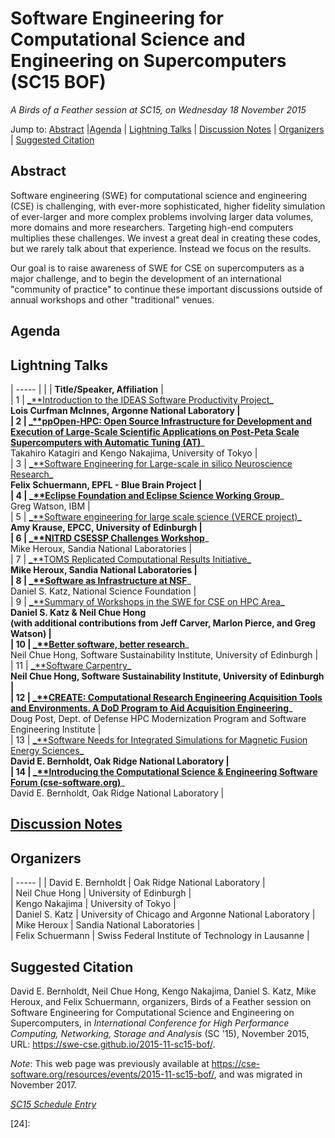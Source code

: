# Software Engineering for Computational Science and Engineering on Supercomputers (SC15 BOF)

_A Birds of a Feather session at SC15, on Wednesday 18 November 2015_

Jump to: [Abstract][1] |[Agenda][2] | [Lightning Talks][3] | [Discussion Notes][4] | [Organizers][5] |  [Suggested Citation][6]

## Abstract

Software engineering (SWE) for computational science and engineering (CSE) is challenging, with ever-more sophisticated, higher fidelity simulation of ever-larger and more complex problems involving larger data volumes, more domains and more researchers. Targeting high-end computers multiplies these challenges. We invest a great deal in creating these codes, but we rarely talk about that experience. Instead we focus on the results.

Our goal is to raise awareness of SWE for CSE on supercomputers as a major challenge, and to begin the development of an international "community of practice" to continue these important discussions outside of annual workshops and other "traditional" venues.

## Agenda

## Lightning Talks

| ----- |
|  |  **Title/Speaker, Affiliation** |  
| 1 |  [_**Introduction to the IDEAS Software Productivity Project][7]**_  
Lois Curfman McInnes, Argonne National Laboratory |  
| 2 |  [_**ppOpen-HPC: Open Source Infrastructure for Development and Execution of Large-Scale Scientific Applications on Post-Peta Scale Supercomputers with Automatic Tuning (AT)][8]**_  
Takahiro Katagiri and Kengo Nakajima, University of Tokyo |  
| 3 |  [_**Software Engineering for Large-scale in silico Neuroscience Research][9]**_  
Felix Schuermann, EPFL - Blue Brain Project |  
| 4 |  [_**Eclipse Foundation and Eclipse Science Working Group][10]**_  
Greg Watson, IBM |  
| 5 |  [_**Software engineering for large scale science (VERCE project)][11]**_  
Amy Krause, EPCC, University of Edinburgh |  
| 6 |  [_**NITRD CSESSP Challenges Workshop][12]**_  
Mike Heroux, Sandia National Laboratories |  
| 7 |  [_**TOMS Replicated Computational Results Initiative][13]**_  
Mike Heroux, Sandia National Laboratories |  
| 8 |  [_**Software as Infrastructure at NSF][14]**_  
Daniel S. Katz, National Science Foundation |  
| 9 |  [_**Summary of Workshops in the SWE for CSE on HPC Area][15]**_  
Daniel S. Katz & Neil Chue Hong  
(with additional contributions from Jeff Carver, Marlon Pierce, and Greg Watson) |  
| 10 |  [_**Better software, better research][16]**_  
Neil Chue Hong, Software Sustainability Institute, University of Edinburgh |  
| 11 |  [_**Software Carpentry][17]**_  
Neil Chue Hong, Software Sustainability Institute, University of Edinburgh |  
| 12 |  [_**CREATE: Computational Research Engineering Acquisition Tools and Environments. A DoD Program to Aid Acquisition Engineering][18]**_  
Doug Post, Dept. of Defense HPC Modernization Program and Software Engineering Institute |  
| 13 |  [_**Software Needs for Integrated Simulations for Magnetic Fusion Energy Sciences][19]**_  
David E. Bernholdt, Oak Ridge National Laboratory |  
| 14 |  [_**Introducing the Computational Science & Engineering Software Forum (cse-software.org)][20]**_  
David E. Bernholdt, Oak Ridge National Laboratory | 

## [Discussion Notes](discussion-notes.md)

## Organizers

| ----- |
| David E. Bernholdt |  Oak Ridge National Laboratory |  
| Neil Chue Hong |  University of Edinburgh |  
| Kengo Nakajima |  University of Tokyo |  
| Daniel S. Katz |  University of Chicago and Argonne National Laboratory |  
| Mike Heroux |  Sandia National Laboratories |  
| Felix Schuermann |  Swiss Federal Institute of Technology in Lausanne | 

## Suggested Citation

David E. Bernholdt, Neil Chue Hong, Kengo Nakajima, Daniel S. Katz, Mike Heroux, and Felix Schuermann, organizers, Birds of a Feather session on Software Engineering for Computational Science and Engineering on Supercomputers, in _International Conference for High Performance Computing, Networking, Storage and Analysis_ (SC '15), November 2015, URL: https://swe-cse.github.io/2015-11-sc15-bof/.

_Note_: This web page was previously available at https://cse-software.org/resources/events/2015-11-sc15-bof/, and was migrated in November 2017.

[_SC15 Schedule Entry_](http://sc15.supercomputing.org/schedule/event_detail?evid=bof152)

[1]: https://cse-software.org#abstract
[2]: https://cse-software.org#agenda
[3]: https://cse-software.org#lightning
[4]: https://cse-software.org#discussion
[5]: https://cse-software.org#organizers
[6]: https://cse-software.org#citation
[7]: https://cse-software.org/wordpress/wp-content/uploads/2015/11/011-ideas-mcinnes.pdf
[8]: https://cse-software.org/wordpress/wp-content/uploads/2015/11/021-ppOpen-HPC-katagiri.pdf
[9]: https://cse-software.org/wordpress/wp-content/uploads/2015/12/031-blue-brain-schuermann.pdf
[10]: https://cse-software.org/wordpress/wp-content/uploads/2015/11/041-eclipse-watson.pdf
[11]: https://cse-software.org/wordpress/wp-content/uploads/2015/11/051-verce-krause.pdf
[12]: https://cse-software.org/wordpress/wp-content/uploads/2015/11/061-csessp-heroux.pdf
[13]: https://cse-software.org/wordpress/wp-content/uploads/2015/11/071-toms-rcr-heroux.pdf
[14]: https://cse-software.org/wordpress/wp-content/uploads/2015/11/081-si2-katz.pdf
[15]: https://cse-software.org/wordpress/wp-content/uploads/2015/12/091-workshops-katz-chue-hong.pdf
[16]: https://cse-software.org/wordpress/wp-content/uploads/2015/11/101-ssi-chue-hong.pdf
[17]: https://cse-software.org/wordpress/wp-content/uploads/2015/11/111-carpentry-chue-hong.pdf
[18]: https://cse-software.org/wordpress/wp-content/uploads/2015/11/121-create-post-extended.pdf
[19]: https://cse-software.org/wordpress/wp-content/uploads/2015/11/131-requiments-bernholdt.pdf
[20]: https://cse-software.org/wordpress/wp-content/uploads/2015/11/141-cse-forum-bernholdt.pdf
[21]: http://riojournal.com/
[22]: https://software-carpentry.org/
[23]: http://scicomp.stackexchange.com/
[24]: 
